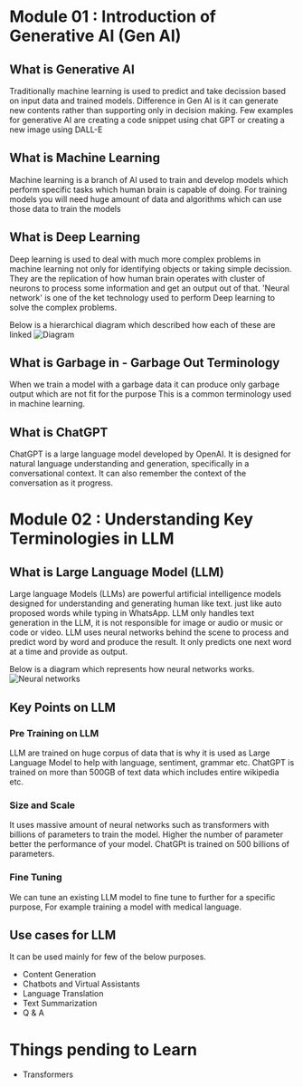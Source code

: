 
# Module 01 : Introduction of Generative AI (Gen AI) 			#

## What is Generative AI

Traditionally machine learning is used to predict and take decission based on input data and trained models.
Difference in Gen AI is it can generate new contents rather than supporting only in decision making.
Few examples for generative AI are creating a code snippet using chat GPT or creating a new image using DALL-E

## What is Machine Learning

Machine learning is a branch of AI used to train and develop models which perform specific tasks which human brain is capable of doing.
For training models you will need huge amount of data and algorithms which can use those data to train the models

## What is Deep Learning

Deep learning is used to deal with much more complex problems in machine learning not only for identifying objects or taking simple decission.
They are the replication of how human brain operates with cluster of neurons to process some information and get an output out of that.
'Neural network' is one of the ket technology used to perform Deep learning to solve the complex problems.

Below is a hierarchical diagram which described how each of these are linked
![Diagram](https://github.com/user-attachments/assets/9876b90f-75b7-432a-a178-e7dbea29a1e3)


## What is Garbage in - Garbage Out Terminology
When we train a model with a garbage data it can produce only garbage output which are not fit for the purpose 
This is a common terminology used in machine learning. 

## What is ChatGPT
ChatGPT is a large language model developed by OpenAI. 
It is designed for natural language understanding and generation, specifically in a conversational context. It can also remember the context of the conversation as it progress.

# Module 02 : Understanding Key Terminologies in LLM	

## What is Large Language Model (LLM)
Large language Models (LLMs) are powerful artificial intelligence models designed for understanding and generating human like text. just like auto proposed words while typing in WhatsApp.
LLM only handles text generation in the LLM, it is not responsible for image or audio or music or code or video. 
LLM uses neural networks behind the scene to process and predict word by word and produce the result. It only predicts one next word at a time and provide as output.

Below is a diagram which represents how neural networks works.
![Neural networks](https://github.com/user-attachments/assets/bf8dc85a-df09-4501-897f-f7fd00981ccf)

## Key Points on LLM

### Pre Training on LLM
LLM are trained on huge corpus of data that is why it is used as Large Language Model to help with language, sentiment, grammar etc.
ChatGPT is trained on more than 500GB of text data which includes entire wikipedia etc. 

### Size and Scale
It uses massive amount of neural networks such as transformers with billions of parameters to train the model. Higher the number of parameter better the performance of your model.
ChatGPt is trained on 500 billions of parameters. 

### Fine Tuning 
We can tune an existing LLM model to fine tune to further for a specific purpose, For example training a model with medical language.  

## Use cases for LLM
It can be used mainly for few of the below purposes. 

- Content Generation 
- Chatbots and Virtual Assistants
- Language Translation
- Text Summarization
- Q & A

# Things pending to Learn

- Transformers





